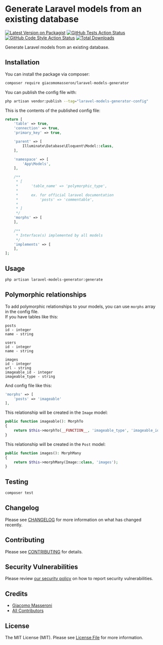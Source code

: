 # Generate Laravel models from an existing database

[![Latest Version on Packagist](https://img.shields.io/packagist/v/giacomomasseron/laravel-models-generator.svg?style=flat-square)](https://packagist.org/packages/giacomomasseron/laravel-models-generator)
[![GitHub Tests Action Status](https://img.shields.io/github/actions/workflow/status/giacomomasseron/laravel-models-generator/run-tests.yml?branch=main&label=tests&style=flat-square)](https://github.com/giacomomasseron/laravel-models-generator/actions?query=workflow%3Arun-tests+branch%3Amain)
[![GitHub Code Style Action Status](https://img.shields.io/github/actions/workflow/status/giacomomasseron/laravel-models-generator/fix-php-code-style-issues.yml?branch=main&label=code%20style&style=flat-square)](https://github.com/giacomomasseron/laravel-models-generator/actions?query=workflow%3A"Fix+PHP+code+style+issues"+branch%3Amain)
[![Total Downloads](https://img.shields.io/packagist/dt/giacomomasseron/laravel-models-generator.svg?style=flat-square)](https://packagist.org/packages/giacomomasseron/laravel-models-generator)

Generate Laravel models from an existing database.

## Installation

You can install the package via composer:

```bash
composer require giacomomasseron/laravel-models-generator
```

You can publish the config file with:

```bash
php artisan vendor:publish --tag="laravel-models-generator-config"
```

This is the contents of the published config file:

```php
return [
    'table' => true,
    'connection' => true,
    'primary_key' => true,

    'parent' => [
        Illuminate\Database\Eloquent\Model::class,
    ],

    'namespace' => [
        'App\Models',
    ],

    /**
     * [
     *      'table_name' => 'polymorphic_type',
     *
     *      ex. for official laravel documentation
     *          'posts' => 'commentable',
     *
     * ]
     */
    'morphs' => [
    ],

    /**
     * Interface(s) implemented by all models
     */
    'implements' => [
    ],
];
```

## Usage

```bash
php artisan laravel-models-generator:generate
```

## Polymorphic relationships

To add polymorphic relationships to your models, you can use `morphs` array in the config file.  
If you have tables like this:

```
posts
id - integer
name - string

users
id - integer
name - string

images
id - integer
url - string
imageable_id - integer
imageable_type - string
```
And config file like this:

```php
'morphs' => [
    'posts' => 'imageable'
],
```

This relationship will be created in the `Image` model:

```php
public function imageable(): MorphTo
{
    return $this->morphTo(__FUNCTION__, 'imageable_type', 'imageable_id');
}
```

This relationship will be created in the `Post` model:

```php
public function images(): MorphMany
{
    return $this->morphMany(Image::class, 'images');
}
```

## Testing

```bash
composer test
```

## Changelog

Please see [CHANGELOG](CHANGELOG.md) for more information on what has changed recently.

## Contributing

Please see [CONTRIBUTING](CONTRIBUTING.md) for details.

## Security Vulnerabilities

Please review [our security policy](../../security/policy) on how to report security vulnerabilities.

## Credits

- [Giacomo Masseroni](https://github.com/giacomomasseron)
- [All Contributors](../../contributors)

## License

The MIT License (MIT). Please see [License File](LICENSE.md) for more information.
